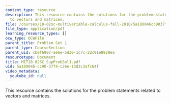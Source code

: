 ```yaml
---
content_type: resource
description: This resource contains the solutions for the problem statements related
  to vectors and matrices.
file: /courses/18-02sc-multivariable-calculus-fall-2010/5a180046cc9037f4c26e13d3c3afc64f_MIT18_02SC_SupProbSol1.pdf
file_type: application/pdf
learning_resource_types: []
ocw_type: OCWFile
parent_title: Problem Set 1
parent_type: CourseSection
parent_uid: cbef6907-ae6e-5d30-1c7c-22c91e8929ea
resourcetype: Document
title: MIT18_02SC_SupProbSol1.pdf
uid: 5a180046-cc90-37f4-c26e-13d3c3afc64f
video_metadata:
  youtube_id: null
---
```

This resource contains the solutions for the problem statements related to vectors and matrices.

